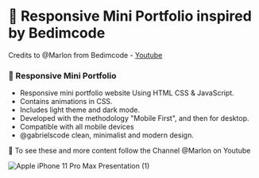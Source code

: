 # 💼 Responsive Mini Portfolio inspired by Bedimcode
Credits to @Marlon from Bedimcode - [Youtube](https://youtu.be/mq0xJxOTiYo)
### 💼 Responsive Mini Portfolio

- Responsive mini portfolio website Using HTML CSS & JavaScript.
- Contains animations in CSS.
- Includes light theme and dark mode.
- Developed with the methodology "Mobile First", and then for desktop.
- Compatible with all mobile devices 
- @gabrielscode clean, minimalist and modern design.


💙 To see these and more content follow the Channel @Marlon on Youtube


![Apple iPhone 11 Pro Max Presentation (1)](https://user-images.githubusercontent.com/98740091/180591419-2af978aa-6d62-4316-9079-05439774694f.png)
